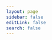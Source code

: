 ```yaml
---
layout: page
sidebar: false
editLink: false
search: false
---
```


<script setup>
    import Strategies from '../components/Strategies.vue';
</script>

<Strategies />